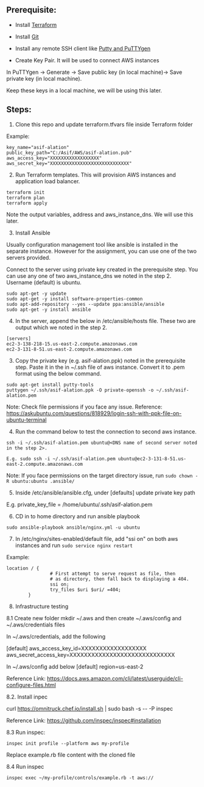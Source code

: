 ## Prerequisite:

- Install [Terraform](https://www.terraform.io/downloads.html)

- Install [Git](https://git-scm.com/downloads)

- Install any remote SSH client like [Putty and PuTTYgen](https://www.putty.org/)

- Create Key Pair. It will be used to connect AWS instances

In PuTTYgen -> Generate -> Save public key (in local machine)-> Save private key (in local machine). 

Keep these keys in a local machine, we will be using this later.


## Steps:

1. Clone this repo and update terraform.tfvars file inside Terraform folder

Example:
```
key_name="asif-alation"
public_key_path="C:/Asif/AWS/asif-alation.pub"
aws_access_key="XXXXXXXXXXXXXXXXXX"
aws_secret_key="XXXXXXXXXXXXXXXXXXXXXXXXXXXXX" 
```

2. Run Terraform templates. This will provision AWS instances and application load balancer.

```
terraform init
terraform plan
terraform apply
```

Note the output variables, address and aws_instance_dns. We will use this later.


3. Install Ansible

Usually configuration management tool like ansible is installed in the separate instance. However for the assignment, you can use one of the two servers provided. 

Connect to the server using private key created in the prerequisite step. You can use any one of two aws_instance_dns we noted in the step 2. Username (default) is ubuntu.

```
sudo apt-get -y update
sudo apt-get -y install software-properties-common
sudo apt-add-repository --yes --update ppa:ansible/ansible
sudo apt-get -y install ansible
```

4. In the server, append the below in /etc/ansible/hosts file. These two are output which we noted in the step 2.

```
[servers]
ec2-3-138-218-15.us-east-2.compute.amazonaws.com
ec2-3-131-8-51.us-east-2.compute.amazonaws.com
```

3. Copy the private key (e.g. asif-alation.ppk) noted in the prerequisite step. Paste it in the in ~/.ssh file of aws instance. Convert it to .pem format using the below command. 

```
sudo apt-get install putty-tools
puttygen ~/.ssh/asif-alation.ppk -O private-openssh -o ~/.ssh/asif-alation.pem
```
Note: Check file permissions if you face any issue.
Reference: https://askubuntu.com/questions/818929/login-ssh-with-ppk-file-on-ubuntu-terminal


4. Run the command below to test the connection to second aws instance.

```
ssh -i ~/.ssh/asif-alation.pem ubuntu@<DNS name of second server noted in the step 2>. 

E.g. sudo ssh -i ~/.ssh/asif-alation.pem ubuntu@ec2-3-131-8-51.us-east-2.compute.amazonaws.com
 ```
 
Note: If you face permissions on the target directory issue, run ``` sudo chown -R ubuntu:ubuntu .ansible/ ```


5. Inside /etc/ansible/ansible.cfg, under [defaults] update private key path

E.g. private_key_file = /home/ubuntu/.ssh/asif-alation.pem


6. CD in to home directory and run ansible playbook

``` sudo ansible-playbook ansible/nginx.yml -u ubuntu ```

7. In /etc/nginx/sites-enabled/default file, add "ssi on" on both aws instances and run ```sudo service nginx restart```

Example:
```
location / {
                # First attempt to serve request as file, then
                # as directory, then fall back to displaying a 404.
                ssi on;
                try_files $uri $uri/ =404;
        }
```


8. Infrastructure testing

8.1 Create new folder mkdir ~/.aws and then create ~/.aws/config and ~/.aws/credentials files

In ~/.aws/credentials, add the following

[default]
aws_access_key_id=XXXXXXXXXXXXXXXXXX
aws_secret_access_key=XXXXXXXXXXXXXXXXXXXXXXXXXXXXX

In ~/.aws/config add below
[default]
region=us-east-2

Reference Link: https://docs.aws.amazon.com/cli/latest/userguide/cli-configure-files.html

8.2. Install inpec 

curl https://omnitruck.chef.io/install.sh | sudo bash -s -- -P inspec

Reference Link: https://github.com/inspec/inspec#installation

8.3 Run inspec:

``` inspec init profile --platform aws my-profile ```

Replace example.rb file content with the cloned file

8.4 Run inspec

``` inspec exec ~/my-profile/controls/example.rb -t aws:// ```

